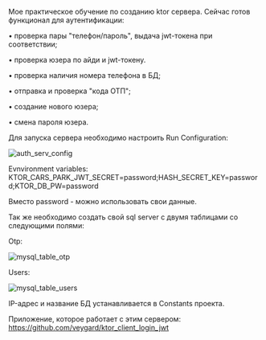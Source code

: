 Мое практическое обучение по созданию ktor сервера. Сейчас готов функционал для аутентификации:

• проверка пары "телефон/пароль", выдача jwt-токена при соответствии;

• проверка юзера по айди и jwt-токену.

• проверка наличия номера телефона в БД;

• отправка и проверка "кода ОТП";

• создание нового юзера;

• смена пароля юзера.




Для запуска сервера необходимо настроить Run Configuration:

![auth_serv_config](https://user-images.githubusercontent.com/79571688/158054676-ca1dedaf-ca55-4fca-a1f3-0302a90f92e7.png)

Evnvironment variables: KTOR_CARS_PARK_JWT_SECRET=password;HASH_SECRET_KEY=password;KTOR_DB_PW=password 

Вместо password - можно использовать свои данные.

Так же необходимо создать свой sql server с двумя таблицами со следующими полями:

Otp:

![mysql_table_otp](https://user-images.githubusercontent.com/79571688/158055015-ebbcc82f-203c-487d-abeb-491796d5397f.png)

Users:

![mysql_table_users](https://user-images.githubusercontent.com/79571688/158055018-19c687bb-9d19-46e2-ace4-150b150508da.png)

IP-адрес и название БД устанавливается в Constants проекта.

Приложение, которое работает с этим сервером: 
https://github.com/veygard/ktor_client_login_jwt
